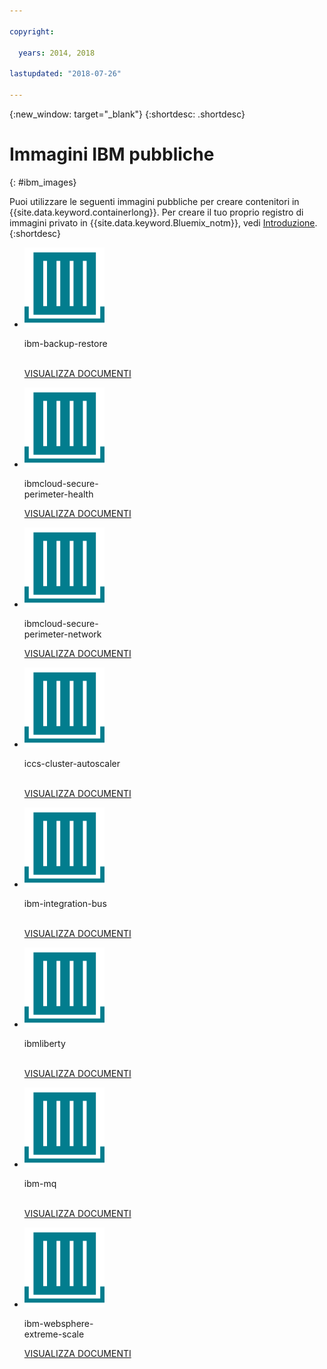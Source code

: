 ```yaml
---

copyright:

  years: 2014, 2018

lastupdated: "2018-07-26"

---
```


{:new_window: target="_blank"}
{:shortdesc: .shortdesc}

# Immagini IBM pubbliche
{: #ibm_images}

Puoi utilizzare le seguenti immagini pubbliche per creare contenitori in {{site.data.keyword.containerlong}}. Per creare il tuo proprio registro di immagini privato in {{site.data.keyword.Bluemix_notm}}, vedi [Introduzione](/docs/services/Registry/index.html).
{:shortdesc}


<ul class="runtimeIconList">
<li>
<p class="runtimeIcon"><img src="images/container-image_ibm.svg" alt="Per ulteriori informazioni sull'immagine ibm-backup-restore, consulta la documentazione."></p>
<p class="runtimeTitle">ibm-backup-restore<br /> <br /></p>
<p class="runtimeLink"><a format="html" href="/docs/services/RegistryImages/ibm-backup-restore/index.html" scope="peer" title="Per ulteriori informazioni sull'immagine ibm-backup-restore, consulta la documentazione.">VISUALIZZA DOCUMENTI</a></p>
</li>
  
<li>
<p class="runtimeIcon"><img src="images/container-image_ibm.svg" alt="Puoi utilizzare l'immagine ibmcloud-secure-perimeter-health per eseguire la scansione dei percorsi esposti nelle reti dell'infrastruttura IBM Cloud e notificarli."></p>
<p class="runtimeTitle">ibmcloud-secure-<br />perimeter-health</p>
<p class="runtimeLink"><a format="html"
href="/docs/services/RegistryImages/ibmcloud-secure-perimeter-health/index.html" scope="peer"
 title="Puoi utilizzare l'immagine ibmcloud-secure-perimeter-health per eseguire la scansione dei percorsi esposti nelle reti dell'infrastruttura IBM Cloud e notificarli.">VISUALIZZA DOCUMENTI</a></p>
</li>

<li>
<p class="runtimeIcon"><img src="images/container-image_ibm.svg" alt="Puoi utilizzare l'immagine ibmcloud-secure-perimeter-network per applicare la configurazione Vyatta per un Secure Perimeter Segment."></p>
<p class="runtimeTitle">ibmcloud-secure-<br />perimeter-network</p>
<p class="runtimeLink"><a format="html"
href="/docs/services/RegistryImages/ibmcloud-secure-perimeter-network/index.html" scope="peer"
 title="Puoi utilizzare l'immagine ibmcloud-secure-perimeter-network per applicare la configurazione Vyatta per un Secure Perimeter Segment.">VISUALIZZA DOCUMENTI</a></p>
</li>

<li>
<p class="runtimeIcon"><img src="images/container-image_ibm.svg" alt="Puoi utilizzare l'immagine iccs-cluster-autoscaler per ridimensionare automaticamente i tuoi cluster Kubernetes su {{site.data.keyword.Bluemix_notm}} in base alle politiche che configuri."></p>
<p class="runtimeTitle">iccs-cluster-autoscaler<br /> <br /></p>
<p class="runtimeLink"><a format="html"
href="/docs/services/RegistryImages/ibm-cluster-autoscaler/index.html" scope="peer"
 title="Puoi utilizzare l'immagine iccs-cluster-autoscaler per ridimensionare automaticamente i tuoi cluster Kubernetes su {{site.data.keyword.Bluemix_notm}} in base alle politiche che configuri.">VISUALIZZA DOCUMENTI</a></p>
</li>

<li>
<p class="runtimeIcon"><img src="images/container-image_ibm.svg" alt="Dopo aver creato una soluzione di integrazione, puoi utilizzare l'immagine ibm-integration-bus per eseguire il provisioning di un singolo contenitore in {{site.data.keyword.Bluemix_notm}}. Puoi quindi distribuire la tua soluzione di integrazione in questo contenitore utilizzando la IU web o da un terminale."></p>
<p class="runtimeTitle">ibm-integration-bus<br /> <br /></p>
<p class="runtimeLink"><a format="html" href="/docs/services/RegistryImages/ibm-integration-bus/index.html" scope="peer" title="Dopo aver creato una soluzione di integrazione, puoi utilizzare l'immagine ibm-integration-bus per eseguire il provisioning di un singolo contenitore in {{site.data.keyword.Bluemix_notm}}. Puoi quindi distribuire la tua soluzione di integrazione in questo contenitore utilizzando la IU web o da un terminale.">VISUALIZZA DOCUMENTI</a></p>
</li>

<li>
<p class="runtimeIcon"><img src="images/container-image_ibm.svg" alt="Puoi utilizzare le immagini ibmliberty come immagine principale per creare la tua propria immagine e distribuire le tue applicazioni WAR, EAR o OSGi basate su Java in un contenitore IBM WebSphere Application Server Liberty."></p>
<p class="runtimeTitle">ibmliberty<br /> <br /></p>
<p class="runtimeLink"><a format="html" href="/docs/services/RegistryImages/ibmliberty/index.html" scope="peer" title="Puoi utilizzare le immagini ibmliberty come immagine principale per creare la tua propria immagine e distribuire le tue applicazioni WAR, EAR o OSGi basate su Java in un contenitore IBM WebSphere Application Server Liberty.">VISUALIZZA DOCUMENTI</a></p>
</li>

<li>
<p class="runtimeIcon"><img src="images/container-image_ibm.svg" alt="Per ulteriori
informazioni sull'immagine ibm-mq, consulta la documentazione."></p>
<p class="runtimeTitle">ibm-mq<br /> <br /></p>
<p class="runtimeLink"><a format="html" href="/docs/services/RegistryImages/ibm-mq/index.html" scope="peer" title="Per ulteriori
informazioni sull'immagine ibm-mq, consulta la documentazione.">VISUALIZZA DOCUMENTI</a></p>
</li>

<li>
<p class="runtimeIcon"><img src="images/container-image_ibm.svg" alt="Puoi utilizzare le immagini ibm-websphere-extreme-scale per impostare i server di cache distribuita
eXtremeScale per eseguire i tuoi casi di utilizzo della cache distribuita come cache semplice, di sessione e dinamica
mediante la connessione ai server di cache dalle tue applicazioni client Liberty {{site.data.keyword.cloud_notm}}."></p>
<p class="runtimeTitle">ibm-websphere-<br />extreme-scale</p>
<p class="runtimeLink"><a format="html"
href="/docs/services/RegistryImages/ibm-websphere-extreme-scale/index.html" scope="peer"
 title="Puoi utilizzare le immagini ibm-websphere-extreme-scale per impostare i server di cache
distribuita eXtremeScale per eseguire i tuoi casi di utilizzo della cache distribuita come cache semplice, di sessione e dinamica
mediante la connessione ai server di cache dalle tue applicazioni client Liberty {{site.data.keyword.Bluemix_notm}}.">VISUALIZZA DOCUMENTI</a></p>
</li></ul>
